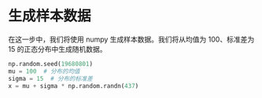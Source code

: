 # 生成样本数据

在这一步中，我们将使用 numpy 生成样本数据。我们将从均值为 100、标准差为 15 的正态分布中生成随机数据。

```python
np.random.seed(19680801)
mu = 100  # 分布的均值
sigma = 15  # 分布的标准差
x = mu + sigma * np.random.randn(437)
```

